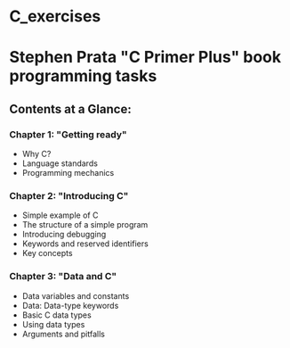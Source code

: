 # C_exercises
# Stephen Prata "C Primer Plus" book programming tasks


## Contents at a Glance:

### Chapter 1: "Getting ready"

 - Why C?
 - Language standards
 - Programming mechanics

### Chapter 2: "Introducing C"

 - Simple example of C
 - The structure of a simple program
 - Introducing debugging
 - Keywords and reserved identifiers
 - Key concepts

### Chapter 3: "Data and C"

 - Data variables and constants
 - Data: Data-type keywords
 - Basic C data types
 - Using data types
 - Arguments and pitfalls
